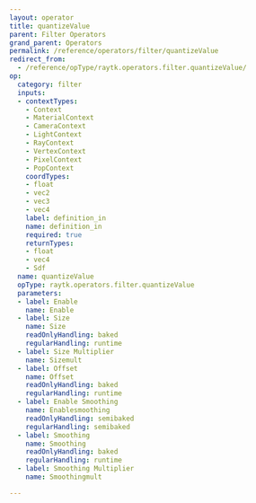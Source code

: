 ```yaml
---
layout: operator
title: quantizeValue
parent: Filter Operators
grand_parent: Operators
permalink: /reference/operators/filter/quantizeValue
redirect_from:
  - /reference/opType/raytk.operators.filter.quantizeValue/
op:
  category: filter
  inputs:
  - contextTypes:
    - Context
    - MaterialContext
    - CameraContext
    - LightContext
    - RayContext
    - VertexContext
    - PixelContext
    - PopContext
    coordTypes:
    - float
    - vec2
    - vec3
    - vec4
    label: definition_in
    name: definition_in
    required: true
    returnTypes:
    - float
    - vec4
    - Sdf
  name: quantizeValue
  opType: raytk.operators.filter.quantizeValue
  parameters:
  - label: Enable
    name: Enable
  - label: Size
    name: Size
    readOnlyHandling: baked
    regularHandling: runtime
  - label: Size Multiplier
    name: Sizemult
  - label: Offset
    name: Offset
    readOnlyHandling: baked
    regularHandling: runtime
  - label: Enable Smoothing
    name: Enablesmoothing
    readOnlyHandling: semibaked
    regularHandling: semibaked
  - label: Smoothing
    name: Smoothing
    readOnlyHandling: baked
    regularHandling: runtime
  - label: Smoothing Multiplier
    name: Smoothingmult

---
```

